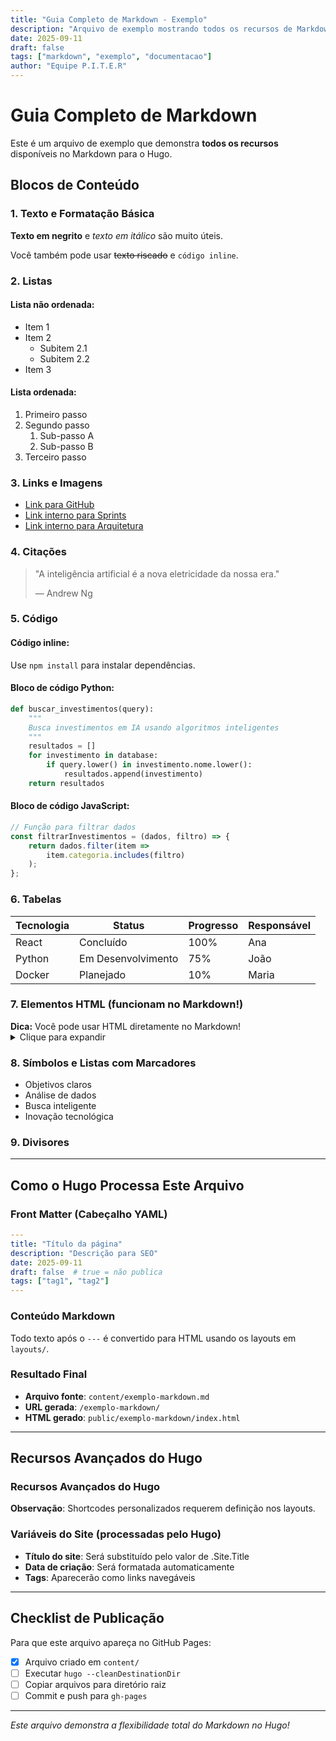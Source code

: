 ```yaml
---
title: "Guia Completo de Markdown - Exemplo"
description: "Arquivo de exemplo mostrando todos os recursos de Markdown disponíveis no Hugo"
date: 2025-09-11
draft: false
tags: ["markdown", "exemplo", "documentacao"]
author: "Equipe P.I.T.E.R"
---
```


# Guia Completo de Markdown

Este é um arquivo de exemplo que demonstra **todos os recursos** disponíveis no Markdown para o Hugo.

## Blocos de Conteúdo

### 1. Texto e Formatação Básica

**Texto em negrito** e *texto em itálico* são muito úteis.

Você também pode usar ~~texto riscado~~ e `código inline`.

### 2. Listas

#### Lista não ordenada:
- Item 1
- Item 2
  - Subitem 2.1
  - Subitem 2.2
- Item 3

#### Lista ordenada:
1. Primeiro passo
2. Segundo passo
   1. Sub-passo A
   2. Sub-passo B
3. Terceiro passo

### 3. Links e Imagens

- [Link para GitHub](https://github.com/unb-mds/Projeto-P.I.T.E.R)
- [Link interno para Sprints](/sprint/)
- [Link interno para Arquitetura](/arquitetura/)

### 4. Citações

> "A inteligência artificial é a nova eletricidade da nossa era."
> 
> — Andrew Ng

### 5. Código

#### Código inline:
Use `npm install` para instalar dependências.

#### Bloco de código Python:
```python
def buscar_investimentos(query):
    """
    Busca investimentos em IA usando algoritmos inteligentes
    """
    resultados = []
    for investimento in database:
        if query.lower() in investimento.nome.lower():
            resultados.append(investimento)
    return resultados
```

#### Bloco de código JavaScript:
```javascript
// Função para filtrar dados
const filtrarInvestimentos = (dados, filtro) => {
    return dados.filter(item => 
        item.categoria.includes(filtro)
    );
};
```

### 6. Tabelas

| Tecnologia | Status | Progresso | Responsável |
|------------|---------|-----------|-------------|
| React      | Concluído | 100% | Ana |
| Python     | Em Desenvolvimento | 75% | João |
| Docker     | Planejado | 10% | Maria |

### 7. Elementos HTML (funcionam no Markdown!)

<div class="alert alert-info">
<strong>Dica:</strong> Você pode usar HTML diretamente no Markdown!
</div>

<details>
<summary>Clique para expandir</summary>

Conteúdo oculto que aparece quando expandido!

</details>

### 8. Símbolos e Listas com Marcadores

- Objetivos claros
- Análise de dados  
- Busca inteligente
- Inovação tecnológica

### 9. Divisores

---

## Como o Hugo Processa Este Arquivo

### Front Matter (Cabeçalho YAML)
```yaml
---
title: "Título da página"
description: "Descrição para SEO"
date: 2025-09-11
draft: false  # true = não publica
tags: ["tag1", "tag2"]
---
```

### Conteúdo Markdown
Todo texto após o `---` é convertido para HTML usando os layouts em `layouts/`.

### Resultado Final
- **Arquivo fonte**: `content/exemplo-markdown.md`
- **URL gerada**: `/exemplo-markdown/`
- **HTML gerado**: `public/exemplo-markdown/index.html`

---

## Recursos Avançados do Hugo

### Recursos Avançados do Hugo

**Observação**: Shortcodes personalizados requerem definição nos layouts.

### Variáveis do Site (processadas pelo Hugo)

- **Título do site**: Será substituído pelo valor de .Site.Title
- **Data de criação**: Será formatada automaticamente
- **Tags**: Aparecerão como links navegáveis

---

## Checklist de Publicação

Para que este arquivo apareça no GitHub Pages:

- [x] Arquivo criado em `content/`
- [ ] Executar `hugo --cleanDestinationDir`  
- [ ] Copiar arquivos para diretório raiz
- [ ] Commit e push para `gh-pages`

---

*Este arquivo demonstra a flexibilidade total do Markdown no Hugo!*
